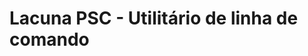 ﻿# Lacuna PSC - Utilitário de linha de comando

<!-- link to version in English -->
<div data-alt-locales="en-us"></div>
